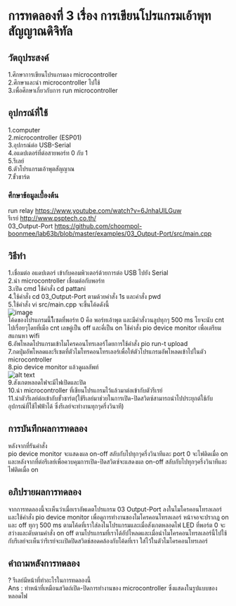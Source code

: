 # การทดลองที่ 3 เรื่อง การเขียนโปรแกรมเอ้าพุทสัญญาณดิจิทัล
## วัตถุประสงค์
1.ศึกษาการเขียนโปรแกรมลง microcontroller <br>
2.ศึกษาและนำ microcontroller ไปใช้ <br>
3.เพื่อศึกษาเกี่ยวกับการ run microcontroller
## อุปกรณ์ที่ใช้
1.computer <br>
2.microcontroller (ESP01) <br>
3.อุปกรณ์ต่อ USB-Serial <br>
4.อแดปเตอร์ที่ต่อสายพอร์ท 0 กับ 1 <br>
5.รีเลย์ <br>
6.ตัวโปรแกรมเอ้าพุตสัญญาณ <br>
7.ขั้วชาร์ต
### ศึกษาข้อมูลเบื้องต้น
run relay https://www.youtube.com/watch?v=6JnhaUILGuw <br>
รีเรย์ http://www.psptech.co.th/ <br>
03_Output-Port https://github.com/choompol-boonmee/lab63b/blob/master/examples/03_Output-Port/src/main.cpp <br>
## วิธีทำ
1.เชื่อมต่อ อแดปเตอร์ เข้ากับคอมพิวเตอร์ด้วยการต่อ USB ไปยัง Serial <br>
2.นำ microcontroller เชื่อมต่อกับพอร์ท <br>
3.เปิด cmd ใช้คำสั่ง cd pattani <br>
4.ใช้คำสั่ง cd 03_Output-Port ตามด้วยคำสั่ง 1s และคำสั่ง pwd <br>
5.ใช้คำสั่ง vi src/main.cpp จะขึ้นโค้ดดังนี้ <br>
![image](https://user-images.githubusercontent.com/80882373/112305147-f071ad00-8cd0-11eb-96e4-107170a9bb17.png) <br>
โค้ดของโปรแกรมนี้ไ้้เซตที่พอร์ท 0 คือ พอร์ทเอ้าพุต และมีคำสั่งวนลูปทุกๆ 500 ms โยจะนับ cnt ไปเรื่อยๆโดยที่เมือ cnt เลขคู่เป็น off และคี่เป็น on ใช้คำสั่ง pio device monitor เพื่อเตรียมสแกนหา wifi <br>
6.อัพโหลดโปรแกรมเข้าไมโครคอนโทรเลอร์โดยการใช้คำสั่ง pio run-t upload <br>
7.กดปุ่มอัพโหลดและรีเซตที่ตัวไมโทรคอนโทรเลอร์เพื่อให้ตัวโปรแกรมอัพโหลดเข้าไปในตัว microcontroller <br>
8.pio device monitor แล้วดูผลลัพท์ <br>
![alt text](https://media.discordapp.net/attachments/663373978848591875/824231048232697906/112264361-5c3d2100-8ca3-11eb-8945-d37c9caffd7d.png?width=941&height=407) <br>
9.สังเกตหลอดไฟจะมีไฟเปิดและปิด <br>
10.นำ microcontroller ที่เขียนโปรแกรมไว้แล้วมาต่อเข้ากับตัวรีเรย์ <br>
11.นำตัวรีเลย์ต่อเข้ากับขั้วชาร์ต(ใช้รีเลย์มาช่วยในการเปิด-ปิดสวิตซ์สามารถนำไปประยุกต์ใช้กับอุปกรณ์ที่ใช้ไฟฟ้าได้ ซึ่งรีเลย์จะทำงานทุกๆครึ่งวินาที)
## การบันทึกผลการทดลอง
หลังจากที่รันคำสั่ง <br>
pio device monitor จะแสดงผล on-off สลับกับไปทุกๆครึ่งวินาทีและ port 0 จะไฟติดเมื่อ on และหลังจากที่ต่อรีเลย์เพื่อควบคุมการเปิด-ปิดสวิตซ์จะแสดงผล on-off สลับกับไปทุกๆครึ่งวินาทีและไฟติดเมื่อ on
## อภิปรายผลการทดลอง
จากการทดลองนี้จะเห็นว่าเมื่อเราอัพเดตโปรแกรม 03 Output-Port ลงในไมโครคอนโทรลเลอร์และใช้คำสั่ง pio device monitor เพื่อดูการทำงานของไมโครคอนโทรลเลอร์ หน้าจอจะปรากฎ on และ off ทุกๆ 500 ms ตามโค้ดที่เราใส่ลงในโปรแกรมและเมื่อสังเกตหลอดไฟ LED ที่พอร์ต 0 จะสว่างและดับตามคำสั่ง on off ตามโปรแกรมที่เราได้อัปโหลดและเมื่อนำไมโครคอนโทรลเลอร์นี้ไปใช้กับรีเลย์จะเห็นว่ารีเรย์จะเเปิดปิดสวิตช์สอดคล้องกับโค้ดที่เรา ใส่ไว้ในตัวไมโครคอนโทรเลอร์
## คำถามหลังการทดลอง
? รีเลย์มีหน้าที่ทำอะไรในการทดลองนี้ <br>
Ans : ทำหน้าที่เหมือนสวิตถ์เปิด-ปิดการทำงานของ microcontroller ซึ่งแสดงในรูปแบบของหลอดไฟ
